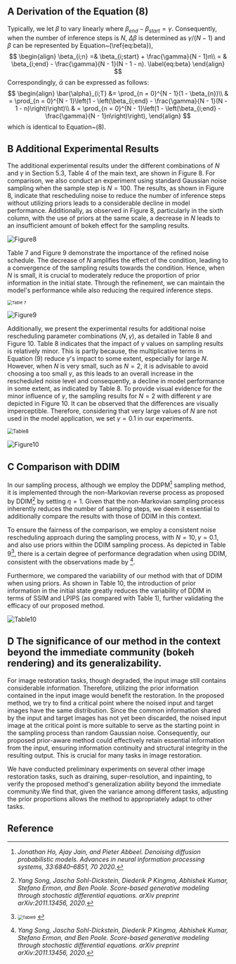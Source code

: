 ## A  Derivation of the Equation (8)

Typically, we let $\beta$ to vary linearly where $\beta_{end} - \beta_{start} = \gamma$. Consequently, when the number of inference steps is $N$, $\Delta\beta$ is determined as $\gamma/(N - 1)$ and $\beta$ can be represented by Equation~(\ref{eq:beta}),
$$
\begin{align}
    \beta_{i;n} =& \beta_{i;start} + \frac{\gamma}{N - 1}n\\
        = & \beta_{i;end} - \frac{\gamma}{N - 1}(N - 1 - n). \label{eq:beta}
\end{align}
$$
Correspondingly, $\bar{\alpha}$ can be expressed as follows:
$$
\begin{align}
    \bar{\alpha}_{i;T} &= \prod_{n = 0}^{N - 1}(1 - \beta_{n})\\ 
        & = \prod_{n = 0}^{N - 1}\left(1 - \left(\beta_{i;end} - \frac{\gamma}{N - 1}(N - 1 - n)\right)\right)\\
        & = \prod_{n = 0}^{N - 1}\left(1 - \left(\beta_{i;end} - \frac{\gamma}{N - 1}n\right)\right),
\end{align}
$$
which is identical to Equation~(8).

## B  Additional Experimental Results

The additional experimental results under the different combinations of $N$ and $\gamma$ in Section 5.3, Table 4 of the main text, are shown in Figure 8. For comparison, we also conduct an experiment using standard Gaussian noise sampling when the sample step is $N = 100$. The results, as shown in Figure 8, indicate that rescheduling noise to reduce the number of inference steps without utilizing priors leads to a considerable decline in model performance. Additionally, as observed in Figure 8, particularly in the sixth column, with the use of priors at the same scale, a decrease in $N$ leads to an insufficient amount of bokeh effect for the sampling results.

![Figure8](https://image.oct.org.cn/2024/04/Figure8.png)

Table 7 and Figure 9 demonstrate the importance of the refined noise schedule. The decrease of $N$ amplifies the effect of the condition, leading to a convergence of the sampling results towards the condition. Hence, when $N$ is small, it is crucial to moderately reduce the proportion of prior information in the initial state. Through the refinement, we can maintain the model's performance while also reducing the required inference steps.

<img src="https://image.oct.org.cn/2024/04/Table7.png" alt="Table 7" style="zoom: 67%;" />

![Figure9](https://image.oct.org.cn/2024/04/Figure9.png)

Additionally, we present the experimental results for additional noise rescheduling parameter combinations $(N, \gamma)$, as detailed in Table 8 and Figure 10. Table 8 indicates that the impact of $\gamma$ values on sampling results is relatively minor. This is partly because, 
the multiplicative terms in Equation (9) reduce $\gamma$'s impact to some extent, especially for large $N$. However, when $N$ is very small, such as $N = 2$, it is advisable to avoid choosing a too small $\gamma$, as this leads to an overall increase in the rescheduled noise level and consequently, a decline in model performance in some extent, as indicated by Table 8. To provide visual evidence for the minor influence of $\gamma$, the sampling results for $N=2$ with different $\gamma$ are depicted in Figure 10. It can be observed that the differences are visually imperceptible. Therefore, considering that very large values of $N$ are not used in the model application, we set $\gamma = 0.1$ in our experiments.

<img src="https://image.oct.org.cn/2024/04/Table8.png" alt="Table8" style="zoom:80%;" />

![Figure10](https://image.oct.org.cn/2024/04/Figure10.png)

## C  Comparison with DDIM

In our sampling process, although we employ the DDPM[^1] sampling method, it is implemented through the non-Markovian reverse process as proposed by DDIM[^2] by setting $\eta  = 1$. Given that the non-Markovian sampling process inherently reduces the number of sampling steps, we deem it essential to additionally compare the results with those of DDIM in this context.

To ensure the fairness of the comparison, we employ a consistent noise rescheduling approach during the sampling process, with $N = 10, \gamma = 0.1$, and also use priors within the DDIM sampling process. As depicted in Table 9[^table 9], there is a certain degree of performance degradation when using DDIM, consistent with the observations made by [^2].

[^table 9]:<img src="https://image.oct.org.cn/2024/04/Table9.png" alt="Table9" style="zoom:67%;" />

Furthermore, we compared the variability of our method with that of DDIM when using priors.
As shown in Table 10, the introduction of prior information in the initial state greatly reduces the variability of DDIM in terms of SSIM and LPIPS (as compared with Table 1), further validating the efficacy of our proposed method.

![Table10](https://image.oct.org.cn/2024/04/Table10.png)

## D  The significance of our method in the context beyond the immediate community (bokeh rendering) and its generalizability.

For image restoration tasks, though degraded, the input image still contains considerable information. Therefore, utilizing the prior information contained in the input image would benefit the restoration.
In the proposed method, we try to find a critical point where the noised input and target images have the same distribution.  Since the common information shared by the input and target images has not yet been discarded, the noised input image at the critical point is more suitable to serve as the starting point in the sampling process than random Gaussian noise.
Consequently, our proposed prior-aware method could effectively retain essential information from the input, ensuring information continuity and structural integrity in the resulting output. This is crucial for many tasks in image restoration.

We have conducted preliminary experiments on several other image restoration tasks, such as draining, super-resolution, and inpainting, to verify the proposed method's generalization ability beyond the immediate community.We find that, given the variance among different tasks, adjusting the prior proportions allows the method to appropriately adapt to other tasks. 

## Reference

[^1]: *Jonathan Ho, Ajay Jain, and Pieter Abbeel. Denoising diffusion probabilistic models. Advances in neural information processing systems, 33:6840–6851, 70* *2020.*
[^2]: *Yang Song, Jascha Sohl-Dickstein, Diederik P Kingma, Abhishek Kumar, Stefano Ermon, and Ben Poole. Score-based generative modeling through stochastic differential equations. arXiv preprint arXiv:2011.13456, 2020.*